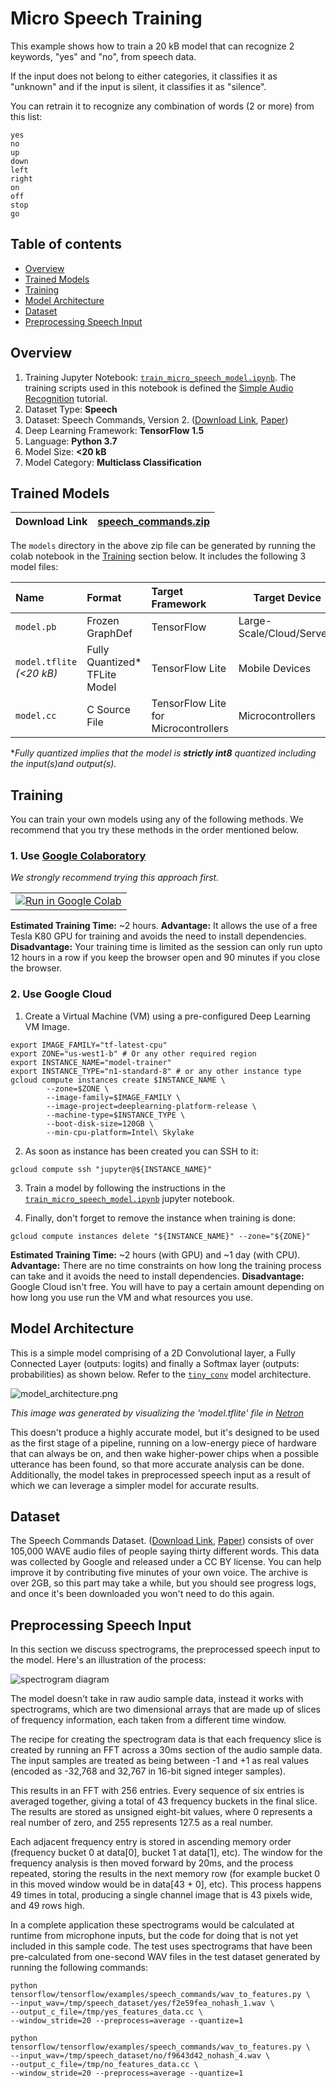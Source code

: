 
# Micro Speech Training

This example shows how to train a 20 kB model that can recognize 2 keywords,
"yes" and "no", from speech data.

If the input does not belong to either categories, it classifies it as "unknown"
and if the input is silent, it classifies it as "silence".

You can retrain it to recognize any combination of words (2 or more) from this
list:

```
yes
no
up
down
left
right
on
off
stop
go
```

## Table of contents

-   [Overview](#overview)
-   [Trained Models](#trained-models)
-   [Training](#training)
-   [Model Architecture](#model-architecture)
-   [Dataset](#dataset)
-   [Preprocessing Speech Input](#preprocessing-speech-input)

## Overview

1. Training Jupyter Notebook: [`train_micro_speech_model.ipynb`](https://github.com/tensorflow/tensorflow/blob/master/tensorflow/lite/micro/examples/micro_speech/train/train_micro_speech_model.ipynb).
The training scripts used in this notebook is defined the
[Simple Audio Recognition](https://www.tensorflow.org/tutorials/sequences/audio_recognition)
tutorial.
2. Dataset Type: **Speech**
3. Dataset: Speech Commands, Version 2. ([Download Link](https://storage.cloud.google.com/download.tensorflow.org/data/speech_commands_v0.02.tar.gz), 
[Paper](https://arxiv.org/abs/1804.03209))
4. Deep Learning Framework: **TensorFlow 1.5**
5. Language: **Python 3.7**
6. Model Size: **<20 kB**
7. Model Category: **Multiclass Classification**

## Trained Models

| Download Link        | [speech_commands.zip](https://storage.googleapis.com/download.tensorflow.org/models/tflite/micro/speech_commands_2020_04_13.zip)           |
| ------------- |-------------|


The `models` directory in the above zip file can be generated by running the
colab notebook in the [Training](#training) section below. It
includes the following 3 model files:

| Name | Format | Target Framework | Target Device |
| :------------- |:-------------|:-------------|-----|
| `model.pb` | Frozen GraphDef | TensorFlow | Large-Scale/Cloud/Servers   |
| `model.tflite` *(<20 kB)* | Fully Quantized* TFLite Model | TensorFlow Lite | Mobile Devices|
| `model.cc` | C Source File | TensorFlow Lite for Microcontrollers | Microcontrollers |

**Fully quantized implies that the model is **strictly int8** quantized
including the input(s)and output(s).*
<!-- **Fully quantized implies that the model is **strictly int8** quantized
**except** the input(s) and output(s) which remain float.* -->


## Training

You can train your own models using any of the following methods. We recommend
that you try these methods in the order mentioned below.

### 1. Use [Google Colaboratory](https://colab.research.google.com)

*We strongly recommend trying this approach first.*

<table class="tfo-notebook-buttons">
  <td>
    <a target="_blank" href="https://colab.research.google.com/github/tensorflow/tensorflow/blob/master/tensorflow/lite/micro/examples/micro_speech/train/train_micro_speech_model.ipynb"><img src="https://www.tensorflow.org/images/colab_logo_32px.png" />Run in
      Google Colab</a>
  </td>
</table>

**Estimated Training Time:** ~2 hours.
**Advantage:** It allows the use of a free Tesla K80 GPU for training and avoids
the need to install dependencies.
**Disadvantage:** Your training time is limited as the session can only run
upto 12 hours in a row if you keep the browser open and 90 minutes if you close
the browser.

### 2. Use Google Cloud

1. Create a Virtual Machine (VM) using a pre-configured Deep Learning VM Image.

```
export IMAGE_FAMILY="tf-latest-cpu"
export ZONE="us-west1-b" # Or any other required region
export INSTANCE_NAME="model-trainer"
export INSTANCE_TYPE="n1-standard-8" # or any other instance type
gcloud compute instances create $INSTANCE_NAME \
        --zone=$ZONE \
        --image-family=$IMAGE_FAMILY \
        --image-project=deeplearning-platform-release \
        --machine-type=$INSTANCE_TYPE \
        --boot-disk-size=120GB \
        --min-cpu-platform=Intel\ Skylake
```

2. As soon as instance has been created you can SSH to it:

```
gcloud compute ssh "jupyter@${INSTANCE_NAME}"
```

3. Train a model by following the instructions in the [`train_micro_speech_model.ipynb`](https://github.com/tensorflow/tensorflow/blob/master/tensorflow/lite/micro/examples/micro_speech/train/train_micro_speech_model.ipynb)
jupyter notebook.

4. Finally, don't forget to remove the instance when training is done:

```
gcloud compute instances delete "${INSTANCE_NAME}" --zone="${ZONE}"
```

**Estimated Training Time:** ~2 hours (with GPU) and ~1 day (with CPU).
**Advantage:** There are no time constraints on how long the training process
can take and it avoids the need to install dependencies.
**Disadvantage:** Google Cloud isn't free. You will have to pay a certain amount
depending on how long you use run the VM and what resources you use.

## Model Architecture

This is a simple model comprising of a 2D Convolutional layer, a Fully Connected
Layer (outputs: logits) and finally a Softmax layer (outputs: probabilities) as
shown below. Refer to the [`tiny_conv`](https://github.com/tensorflow/tensorflow/blob/master/tensorflow/examples/speech_commands/models.py#L673)
model architecture.

![model_architecture.png](https://github.com/tensorflow/tensorflow/blob/master/tensorflow/lite/micro/examples/micro_speech/images/model_architecture.png)

*This image was generated by visualizing the 'model.tflite' file in
[Netron](https://github.com/lutzroeder/netron)*

This doesn't produce a highly accurate model, but it's designed to be used as
the first stage of a pipeline, running on a low-energy piece of hardware that
can always be on, and then wake higher-power chips when a possible utterance has
been found, so that more accurate analysis can be done. Additionally, the model
takes in preprocessed speech input as a result of which we can leverage a
simpler model for accurate results.

## Dataset

The Speech Commands Dataset. ([Download Link](https://storage.cloud.google.com/download.tensorflow.org/data/speech_commands_v0.02.tar.gz), 
[Paper](https://arxiv.org/abs/1804.03209)) consists of over 105,000 WAVE audio
files of people saying thirty different words. This data was collected by
Google and released under a CC BY license. You can help improve it by
contributing five minutes of your own voice. The archive is over 2GB, so this
part may take a while, but you should see progress logs, and once it's been
downloaded you won't need to do this again.

## Preprocessing Speech Input

In this section we discuss spectrograms, the preprocessed speech input to the
model. Here's an illustration of the process:

![spectrogram diagram](https://storage.googleapis.com/download.tensorflow.org/example_images/spectrogram_diagram.png)

The model doesn't take in raw audio sample data, instead it works with
spectrograms, which are two dimensional arrays that are made up of slices of
frequency information, each taken from a different time window.

The recipe for creating the spectrogram data is that each frequency slice is
created by running an FFT across a 30ms section of the audio sample data. The
input samples are treated as being between -1 and +1 as real values (encoded as
-32,768 and 32,767 in 16-bit signed integer samples).

This results in an FFT with 256 entries. Every sequence of six entries is
averaged together, giving a total of 43 frequency buckets in the final slice.
The results are stored as unsigned eight-bit values, where 0 represents a real
number of zero, and 255 represents 127.5 as a real number.

Each adjacent frequency entry is stored in ascending memory order (frequency
bucket 0 at data[0], bucket 1 at data[1], etc). The window for the frequency
analysis is then moved forward by 20ms, and the process repeated, storing the
results in the next memory row (for example bucket 0 in this moved window would
be in data[43 + 0], etc). This process happens 49 times in total, producing a
single channel image that is 43 pixels wide, and 49 rows high.

In a complete application these spectrograms would be calculated at runtime from
microphone inputs, but the code for doing that is not yet included in this
sample code. The test uses spectrograms that have been pre-calculated from
one-second WAV files in the test dataset generated by running the following
commands:

```
python tensorflow/tensorflow/examples/speech_commands/wav_to_features.py \
--input_wav=/tmp/speech_dataset/yes/f2e59fea_nohash_1.wav \
--output_c_file=/tmp/yes_features_data.cc \
--window_stride=20 --preprocess=average --quantize=1

python tensorflow/tensorflow/examples/speech_commands/wav_to_features.py \
--input_wav=/tmp/speech_dataset/no/f9643d42_nohash_4.wav \
--output_c_file=/tmp/no_features_data.cc \
--window_stride=20 --preprocess=average --quantize=1
```

